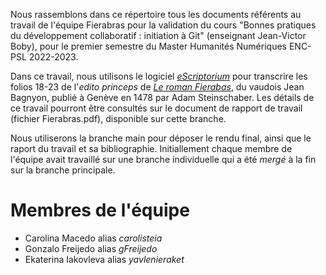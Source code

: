 
Nous rassemblons dans ce répertoire tous les documents référents au travail de l'équipe Fierabras pour la validation du cours "Bonnes pratiques du développement collaboratif : initiation à Git" (enseignant Jean-Victor Boby), pour le premier semestre du Master Humanités Numériques ENC-PSL 2022-2023.

Dans ce travail, nous utilisons le logiciel [*eScriptorium*](https://escriptorium.inria.fr/)  pour transcrire les folios 18-23 de l'*edito princeps* de [*Le roman Fierabas*](https://gallica.bnf.fr/ark:/12148/btv1b8600180x/f21.planchecontact), du vaudois Jean Bagnyon, publié à Genève en 1478 par Adam Steinschaber.
Les détails de ce travail pourront être consultés sur le document  de rapport de travail (fichier Fierabras.pdf), disponible sur cette branche.

Nous utiliserons la branche main pour déposer le rendu final, ainsi que le raport du travail et sa bibliographie. Initiallement chaque membre de l'équipe avait travaillé sur une branche individuelle qui a été *mergé* à la fin sur la branche principale. 


# Membres de l'équipe
- Carolina Macedo alias *carolisteia*
- Gonzalo Freijedo alias *gFreijedo*
- Ekaterina Iakovleva alias *yavlenieraket*
